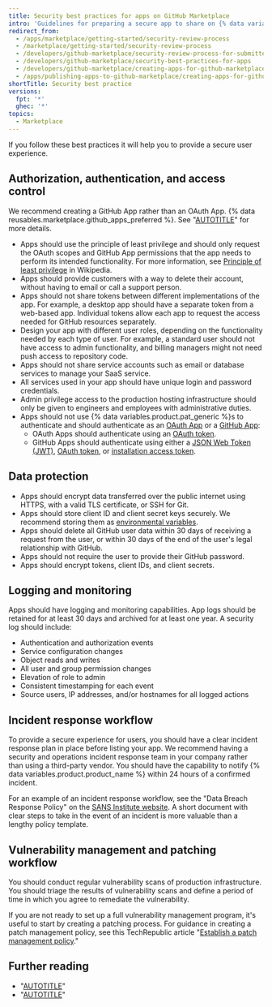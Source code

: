 ```yaml
---
title: Security best practices for apps on GitHub Marketplace
intro: 'Guidelines for preparing a secure app to share on {% data variables.product.prodname_marketplace %}.'
redirect_from:
  - /apps/marketplace/getting-started/security-review-process
  - /marketplace/getting-started/security-review-process
  - /developers/github-marketplace/security-review-process-for-submitted-apps
  - /developers/github-marketplace/security-best-practices-for-apps
  - /developers/github-marketplace/creating-apps-for-github-marketplace/security-best-practices-for-apps
  - /apps/publishing-apps-to-github-marketplace/creating-apps-for-github-marketplace/security-best-practices-for-apps
shortTitle: Security best practice
versions:
  fpt: '*'
  ghec: '*'
topics:
  - Marketplace
---
```

If you follow these best practices it will help you to provide a secure user experience.

## Authorization, authentication, and access control

We recommend creating a GitHub App rather than an OAuth App. {% data reusables.marketplace.github_apps_preferred %}. See "[AUTOTITLE](/apps/creating-github-apps/setting-up-a-github-app/differences-between-github-apps-and-oauth-apps)" for more details.
- Apps should use the principle of least privilege and should only request the OAuth scopes and GitHub App permissions that the app needs to perform its intended functionality. For more information, see [Principle of least privilege](https://en.wikipedia.org/wiki/Principle_of_least_privilege) in Wikipedia.
- Apps should provide customers with a way to delete their account, without having to email or call a support person.
- Apps should not share tokens between different implementations of the app. For example, a desktop app should have a separate token from a web-based app. Individual tokens allow each app to request the access needed for GitHub resources separately.
- Design your app with different user roles, depending on the functionality needed by each type of user. For example, a standard user should not have access to admin functionality, and billing managers might not need push access to repository code.
- Apps should not share service accounts such as email or database services to manage your SaaS service.
- All services used in your app should have unique login and password credentials.
- Admin privilege access to the production hosting infrastructure should only be given to engineers and employees with administrative duties.
- Apps should not use {% data variables.product.pat_generic %}s to authenticate and should authenticate as an [OAuth App](/apps/oauth-apps/building-oauth-apps) or a [GitHub App](/apps/creating-github-apps/setting-up-a-github-app/about-creating-github-apps#about-github-apps):
  - OAuth Apps should authenticate using an [OAuth token](/apps/oauth-apps/building-oauth-apps/authorizing-oauth-apps).
  - GitHub Apps should authenticate using either a [JSON Web Token (JWT)](/apps/creating-github-apps/authenticating-with-a-github-app/generating-a-json-web-token-jwt-for-a-github-app), [OAuth token](/apps/creating-github-apps/authenticating-with-a-github-app/identifying-and-authorizing-users-for-github-apps), or [installation access token](/apps/creating-github-apps/authenticating-with-a-github-app/generating-an-installation-access-token-for-a-github-app).

## Data protection

- Apps should encrypt data transferred over the public internet using HTTPS, with a valid TLS certificate, or SSH for Git.
- Apps should store client ID and client secret keys securely. We recommend storing them as [environmental variables](https://en.wikipedia.org/wiki/Environment_variable#Getting_and_setting_environment_variables).
- Apps should delete all GitHub user data within 30 days of receiving a request from the user, or within 30 days of the end of the user's legal relationship with GitHub.
- Apps should not require the user to provide their GitHub password.
- Apps should encrypt tokens, client IDs, and client secrets.

## Logging and monitoring

Apps should have logging and monitoring capabilities. App logs should be retained for at least 30 days and archived for at least one year.
A security log should include:

- Authentication and authorization events
- Service configuration changes
- Object reads and writes
- All user and group permission changes
- Elevation of role to admin
- Consistent timestamping for each event
- Source users, IP addresses, and/or hostnames for all logged actions

## Incident response workflow

To provide a secure experience for users, you should have a clear incident response plan in place before listing your app. We recommend having a security and operations incident response team in your company rather than using a third-party vendor. You should have the capability to notify {% data variables.product.product_name %} within 24 hours of a confirmed incident.

For an example of an incident response workflow, see the "Data Breach Response Policy" on the [SANS Institute website](https://www.sans.org/information-security-policy/). A short document with clear steps to take in the event of an incident is more valuable than a lengthy policy template.

## Vulnerability management and patching workflow

You should conduct regular vulnerability scans of production infrastructure. You should triage the results of vulnerability scans and define a period of time in which you agree to remediate the vulnerability.

If you are not ready to set up a full vulnerability management program, it's useful to start by creating a patching process. For guidance in creating a patch management policy, see this TechRepublic article "[Establish a patch management policy](https://www.techrepublic.com/article/establish-a-patch-management-policy-87756/)."

## Further reading

- "[AUTOTITLE](/apps/creating-github-apps/setting-up-a-github-app/best-practices-for-creating-a-github-app)"
- "[AUTOTITLE](/apps/publishing-apps-to-github-marketplace/creating-apps-for-github-marketplace/customer-experience-best-practices-for-apps)"
